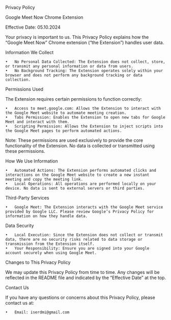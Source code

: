 Privacy Policy

Google Meet Now Chrome Extension

Effective Date: 05.10.2024

Your privacy is important to us. This Privacy Policy explains how the “Google Meet Now” Chrome extension (“the Extension”) handles user data.

Information We Collect

    •	No Personal Data Collected: The Extension does not collect, store, or transmit any personal information or data from users.
    •	No Background Tracking: The Extension operates solely within your browser and does not perform any background tracking or data collection.

Permissions Used

The Extension requires certain permissions to function correctly:

    •	Access to meet.google.com: Allows the Extension to interact with the Google Meet website to automate meeting creation.
    •	Tabs Permission: Enables the Extension to open new tabs for Google Meet and interact with them.
    •	Scripting Permission: Allows the Extension to inject scripts into the Google Meet pages to perform automated actions.

Note: These permissions are used exclusively to provide the core functionality of the Extension. No data is collected or transmitted using these permissions.

How We Use Information

    •	Automated Actions: The Extension performs automated clicks and interactions on the Google Meet website to create a new instant meeting and copy the meeting link.
    •	Local Operations: All operations are performed locally on your device. No data is sent to external servers or third parties.

Third-Party Services

    •	Google Meet: The Extension interacts with the Google Meet service provided by Google LLC. Please review Google’s Privacy Policy for information on how they handle data.

Data Security

    •	Local Execution: Since the Extension does not collect or transmit data, there are no security risks related to data storage or transmission from the Extension itself.
    •	Your Responsibility: Ensure you are signed into your Google account securely when using Google Meet.

Changes to This Privacy Policy

We may update this Privacy Policy from time to time. Any changes will be reflected in the README file and indicated by the “Effective Date” at the top.

Contact Us

If you have any questions or concerns about this Privacy Policy, please contact us at:

    •	Email: iserdmi@gmail.com
